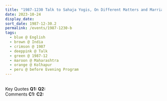```yaml
---
title: "1987-1230 Talk to Sahaja Yogis, On Different Matters and Marriages, before the Evening Program Organized by the Mayor of Kolhapur and Western Sahaja Yogis, Kolhapur, Maharashtra, India"
date: 2023-10-24
display_date: 
sort_date: 1987-12-30.2
permalink: /events/1987-1230-b
tags:
  - blue @ English
  - brown @ India
  - crimson @ 1987
  - deeppink @ Talk
  - green @ 1987-12
  - maroon @ Maharashtra
  - orange @ Kolhapur
  - peru @ before Evening Program  
---
```


<br>

<wave-list>
  <list-title color="DarkSeaGreen" width="55">Key Quotes</list-title>
  <list-item color="BlanchedAlmond" width="280"><b>Q1:</b> <i></i></list-item>
  <list-item color="Lavender" width="280"><b>Q2:</b> <i></i></list-item>
</wave-list>

<br>

<wave-list>
  <list-title color="DarkSeaGreen" width="55">Comments</list-title>
  <list-item color="BlanchedAlmond" width="280"><b>C1:</b> <i></i></list-item>
  <list-item color="Lavender" width="280"><b>C2:</b> <i></i></list-item>
</wave-list>